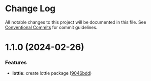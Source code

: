 # Change Log

All notable changes to this project will be documented in this file.
See [Conventional Commits](https://conventionalcommits.org) for commit guidelines.

# 1.1.0 (2024-02-26)

### Features

- **lottie:** create lottie package ([9046bdd](https://github.com/weareteamturing/bombe/commit/9046bdd484073e409462178967c0d0ca8c8b7243))

